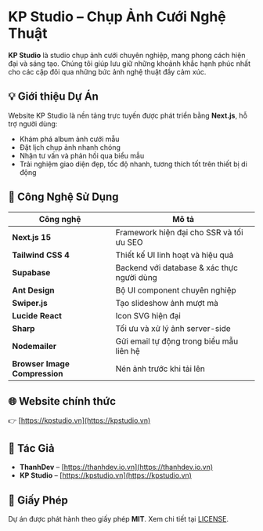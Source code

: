 # KP Studio – Chụp Ảnh Cưới Nghệ Thuật

**KP Studio** là studio chụp ảnh cưới chuyên nghiệp, mang phong cách hiện đại và sáng tạo. Chúng tôi giúp lưu giữ những khoảnh khắc hạnh phúc nhất cho các cặp đôi qua những bức ảnh nghệ thuật đầy cảm xúc.

## 💡 Giới thiệu Dự Án

Website KP Studio là nền tảng trực tuyến được phát triển bằng **Next.js**, hỗ trợ người dùng:

- Khám phá album ảnh cưới mẫu
- Đặt lịch chụp ảnh nhanh chóng
- Nhận tư vấn và phản hồi qua biểu mẫu
- Trải nghiệm giao diện đẹp, tốc độ nhanh, tương thích tốt trên thiết bị di động

## 🧰 Công Nghệ Sử Dụng

| Công nghệ                     | Mô tả                                      |
| ----------------------------- | ------------------------------------------ |
| **Next.js 15**                | Framework hiện đại cho SSR và tối ưu SEO   |
| **Tailwind CSS 4**            | Thiết kế UI linh hoạt và hiệu quả          |
| **Supabase**                  | Backend với database & xác thực người dùng |
| **Ant Design**                | Bộ UI component chuyên nghiệp              |
| **Swiper.js**                 | Tạo slideshow ảnh mượt mà                  |
| **Lucide React**              | Icon SVG hiện đại                          |
| **Sharp**                     | Tối ưu và xử lý ảnh server-side            |
| **Nodemailer**                | Gửi email tự động trong biểu mẫu liên hệ   |
| **Browser Image Compression** | Nén ảnh trước khi tải lên                  |

## 🌐 Website chính thức

👉 [https://kpstudio.vn](https://kpstudio.vn)

## 👥 Tác Giả

- **ThanhDev** – [https://thanhdev.io.vn](https://thanhdev.io.vn)
- **KP Studio** – [https://kpstudio.vn](https://kpstudio.vn)

## 📝 Giấy Phép

Dự án được phát hành theo giấy phép **MIT**. Xem chi tiết tại [LICENSE](./LICENSE).
